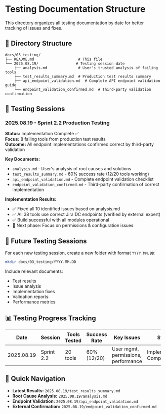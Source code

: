 # Testing Documentation Structure

This directory organizes all testing documentation by date for better tracking of issues and fixes.

## 📁 Directory Structure

```
docs/03_testing/
├── README.md                    # This file
└── 2025.08.19/                 # Testing session date
    ├── analysis.md              # User's trusted analysis of failing tools
    ├── test_results_summary.md  # Production test results summary
    ├── api_endpoint_validation.md  # Complete API endpoint validation guide
    └── endpoint_validation_confirmed.md  # Third-party validation confirmation
```

## 📅 Testing Sessions

### 2025.08.19 - Sprint 2.2 Production Testing
**Status:** Implementation Complete ✅  
**Focus:** 8 failing tools from production test results  
**Outcome:** All endpoint implementations confirmed correct by third-party validation

**Key Documents:**
- `analysis.md` - User's analysis of root causes and solutions
- `test_results_summary.md` - 60% success rate (12/20 tools working)
- `api_endpoint_validation.md` - Complete endpoint validation checklist
- `endpoint_validation_confirmed.md` - Third-party confirmation of correct implementation

**Implementation Results:**
- ✅ Fixed all 10 identified issues based on analysis.md
- ✅ All 38 tools use correct Jira DC endpoints (verified by external expert)
- ✅ Build successful with all modules operational
- 🔧 Next phase: Focus on permissions & configuration issues

## 🔄 Future Testing Sessions

For each new testing session, create a new folder with format `YYYY.MM.DD`:

```bash
mkdir docs/03_testing/YYYY.MM.DD
```

Include relevant documents:
- Test results
- Issue analysis
- Implementation fixes
- Validation reports
- Performance metrics

## 📊 Testing Progress Tracking

| Date | Session | Tools Tested | Success Rate | Key Issues | Status |
|------|---------|-------------|--------------|------------|--------|
| 2025.08.19 | Sprint 2.2 | 20 tools | 60% (12/20) | User mgmt, permissions, performance | Implementation Complete ✅ |

## 🎯 Quick Navigation

- **Latest Results:** `2025.08.19/test_results_summary.md`
- **Root Cause Analysis:** `2025.08.19/analysis.md`  
- **Endpoint Validation:** `2025.08.19/api_endpoint_validation.md`
- **External Confirmation:** `2025.08.19/endpoint_validation_confirmed.md`